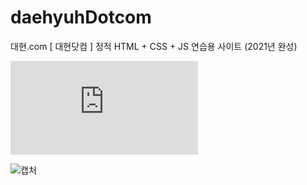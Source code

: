 # daehyuhDotcom
대현.com [ 대현닷컴 ] 정적 HTML + CSS + JS 연습용 사이트 (2021년 완성)

![대현닷컴](http://대현.com)

![캡처](https://user-images.githubusercontent.com/53990946/221546401-dc55fecd-18c7-45ad-b093-e878241edd9f.PNG)
